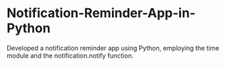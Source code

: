 # Notification-Reminder-App-in-Python
Developed a notification reminder app using Python, employing the time module and the notification.notify function.

